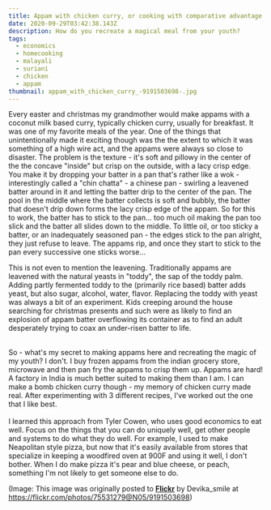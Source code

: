 ```yaml
---
title: Appam with chicken curry, or cooking with comparative advantage
date: 2020-09-29T03:42:38.143Z
description: How do you recreate a magical meal from your youth?
tags:
  - economics
  - homecooking
  - malayali
  - suriani
  - chicken
  - appam
thumbnail: appam_with_chicken_curry_-9191503698-.jpg
---
```

Every easter and christmas my grandmother would make appams with a coconut milk based curry, typically chicken curry, usually for breakfast. It was one of my favorite meals of the year. One of the things that unintentionally made it exciting though was the the extent to which it was something of a high wire act, and the appams were always so close to disaster. The problem is the texture - it's soft and pillowy in the center of the the concave "inside" but crisp on the outside, with a lacy crisp edge. You make it by dropping your batter in a pan that's rather like a wok - interestingly called a "chin chatta" - a chinese pan - swirling a leavened batter around in it and letting the batter drip to the center of the pan. The pool in the middle where the batter collects is soft and bubbly, the batter that doesn't drip down forms the lacy crisp edge of the appam. So for this to work, the batter has to stick to the pan... too much oil making the pan too slick and the batter all slides down to the middle. To little oil, or too sticky a batter, or an inadequately seasoned pan - the edges stick to the pan alright, they just refuse to leave. The appams rip, and once they start to stick to the pan every successive one sticks worse... 

This is not even to mention the leavening. Traditionally appams are leavened with the natural yeasts in "toddy", the sap of the toddy palm. Adding partly fermented toddy to the (primarily rice based) batter adds yeast, but also sugar, alcohol, water, flavor. Replacing the toddy with yeast was always a bit of an experiment. Kids creeping around the house searching for christmas presents and such were as likely to find an explosion of appam batter overflowing its container as to find an adult desperately trying to coax an under-risen batter to life. 

\
So - what's my secret to making appams here and recreating the magic of my youth? I don't. I buy frozen appams from the indian grocery store, microwave and then pan fry the appams to crisp them up. Appams are hard! A factory in India is much better suited to making them than I am. I can make a bomb chicken curry though - my memory of chicken curry made real. After experimenting with 3 different recipes, I've worked out the one that I like best. \
\
I learned this approach from Tyler Cowen, who uses good economics to eat well. Focus on the things that you can do uniquely well, get other people and systems to do what they do well. For example, I used to make Neapolitan style pizza, but now that it's easily available from stores that specialize in keeping a woodfired oven at 900F and using it well, I don't bother. When I do make pizza it's pear and blue cheese, or peach, something I'm not likely to get someone else to do. 



(Image: This image was originally posted to **[Flickr](https://en.wikipedia.org/wiki/Flickr "en:Flickr")** by Devika_smile at <https://flickr.com/photos/75531279@N05/9191503698>)